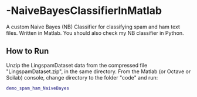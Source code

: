 # -NaiveBayesClassifierInMatlab
A custom Naive Bayes (NB) Classifier for classifying spam and ham text files. Written in Matlab. You should also check my NB classifier in Python.

## How to Run

Unzip the LingspamDataset data from the compressed file "LingspamDataset.zip", in the same directory.
From the Matlab (or Octave or Scilab) console, change directory to the folder "code" and run:
```matlab
demo_spam_ham_NaiveBayes
```
